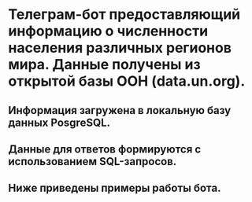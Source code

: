 # Телеграм-бот предоставляющий информацию о численности населения различных регионов мира. Данные получены из открытой базы ООН (data.un.org).

## Информация загружена в локальную базу данных PosgreSQL.

## Данные для ответов формируются с использованием SQL-запросов.

## Ниже приведены примеры работы бота.